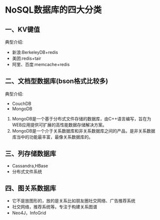 # NoSQL数据库的四大分类
## 一、KV键值
典型介绍:
- 新浪:BerkeleyDB+redis
- 美团:redis+tair
- 阿里、百度:memcache+redis

## 二、文档型数据库(bson格式比较多)
典型介绍:
- CouchDB
- MongoDB
1. MongoDB是一个基于分布式文件存储的数据库，由C++语言编写，旨在为WEB应用提供可扩展的高性能数据存储解决方案。
2. MongoDB是一个介于关系数据库和非关系数据库之间的产品，是非关系数据库当中的功能最丰富，最像关系数据库的。

## 三、列存储数据库
- Cassandra,HBase
- 分布式文件系统

## 四、图关系数据库
- 它不是放图形的，放的是关系比如朋友圈社交网络、广告推荐系统
- 社交网络，推荐系统等。专注于构建关系图谱
- Neo4J，InfoGrid
